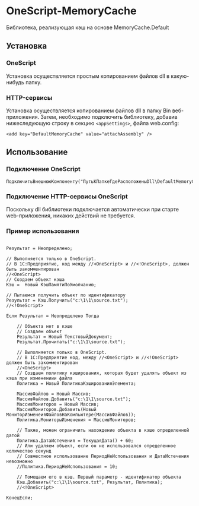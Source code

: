# OneScript-MemoryCache
Библиотека, реализующая кэш на основе MemoryCache.Default

## Установка

### OneScript
Установка осуществляется простым копированием файлов dll в какую-нибудь папку.

### HTTP-сервисы
Установка осуществляется копированием файлов dll в папку Bin веб-приложения.
Затем, необходимо подключить библиотеку, добавив нижеследующую строку в секцию ```<appSettings>```, файла web.config:

```bsl
<add key="DefaultMemoryCache" value="attachAssembly" />
```

## Использование

### Подключение OneScript

```bsl
ПодключитьВнешнююКомпоненту("ПутьКПапкеГдеРасположеныDll\DefaultMemoryCache.dll");
```

### Подключение HTTP-сервисы OneScript
Поскольку dll библиотеки подключается автоматически при старте web-приложения, никаких действий не требуется.

### Пример использования

```bsl

Результат = Неопределено;

// Выполняется только в OneScript. 
// В 1С:Предприятие, код между //<OneScript> и //<!OneScript>, должен быть закомментирован
//<OneScript>
// Создаем объект кэша
Кэш =  Новый КэшПамятиПоУмолчанию;

// Пытаемся получить объект по идентификатору
Результат = Кэш.Получить("c:\1\1\source.txt");
//<!OneScript>

Если Результат = Неопределено Тогда

	// Объекта нет в кэше
	// Создаем объект
	Результат = Новый ТекстовыйДокумент;
	Результат.Прочитать("c:\1\1\source.txt");

	// Выполняется только в OneScript. 
	// В 1С:Предприятие код, между //<OneScript> и //<!OneScript> должен быть закомментирован
	//<OneScript>
	// Создаем политику кэширования, которая будет удалять объект из кэша при изменениии файла
	Политика = Новый ПолитикаКэшированияЭлемента;
	
	МассивФайлов = Новый Массив;
	МассивФайлов.Добавить("c:\1\1\source.txt");
	МассивМониторов = Новый Массив;
	МассивМониторов.Добавить(Новый МониторИзменеияФайловНаКомпьютере(МассивФайлов));
	Политика.МониторыИзменения = МассивМониторов;
	
	// Также, можем ограничить нахождение объекта в кэше определенной датой
	Политика.ДатаИстечения = ТекущаяДата() + 60;
	// Или удаляем объект, если он не использовался определенное количество секунд
	// Совместное использование ПериодНеИспользования и ДатаИстечения невозможно
	//Политика.ПериодНеИспользования = 10;
	
	// Помещаем его в кэш. Первый параметр - идентификатор объекта
	Кэш.Добавить("c:\1\1\source.txt", Результат, Политика);
	//<!OneScript>

КонецЕсли;
```

